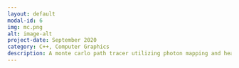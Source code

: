 ```yaml
---
layout: default
modal-id: 6
img: mc.png
alt: image-alt
project-date: September 2020
category: C++, Computer Graphics
description: A monte carlo path tracer utilizing photon mapping and heavy parallelization.
---
```

